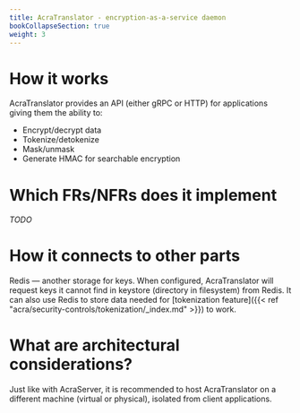 ```yaml
---
title: AcraTranslator - encryption-as-a-service daemon
bookCollapseSection: true
weight: 3
---
```


# How it works

AcraTranslator provides an API (either gRPC or HTTP) for applications giving them the ability to:
* Encrypt/decrypt data
* Tokenize/detokenize
* Mask/unmask
* Generate HMAC for searchable encryption

# Which FRs/NFRs does it implement

_TODO_

# How it connects to other parts

Redis — another storage for keys.
When configured, AcraTranslator will request keys it cannot find in keystore (directory in filesystem) from Redis.
It can also use Redis to store data needed for [tokenization feature]({{< ref "acra/security-controls/tokenization/_index.md" >}}) to work.

# What are architectural considerations? 

Just like with AcraServer, it is recommended to host AcraTranslator on a
different machine (virtual or physical), isolated from client applications.
